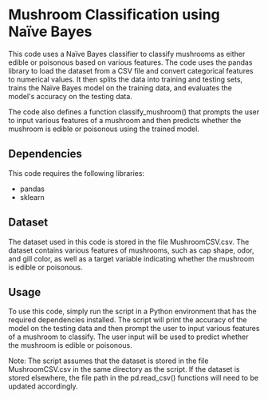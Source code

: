 # Mushroom Classification using Naïve Bayes
This code uses a Naïve Bayes classifier to classify mushrooms as either edible or poisonous based on various features. The code uses the pandas library to load the dataset from a CSV file and convert categorical features to numerical values. It then splits the data into training and testing sets, trains the Naïve Bayes model on the training data, and evaluates the model's accuracy on the testing data.

The code also defines a function classify_mushroom() that prompts the user to input various features of a mushroom and then predicts whether the mushroom is edible or poisonous using the trained model.

## Dependencies
This code requires the following libraries:

+ pandas
+ sklearn

## Dataset
The dataset used in this code is stored in the file MushroomCSV.csv. The dataset contains various features of mushrooms, such as cap shape, odor, and gill color, as well as a target variable indicating whether the mushroom is edible or poisonous.

## Usage
To use this code, simply run the script in a Python environment that has the required dependencies installed. The script will print the accuracy of the model on the testing data and then prompt the user to input various features of a mushroom to classify. The user input will be used to predict whether the mushroom is edible or poisonous.

Note: The script assumes that the dataset is stored in the file MushroomCSV.csv in the same directory as the script. If the dataset is stored elsewhere, the file path in the pd.read_csv() functions will need to be updated accordingly.